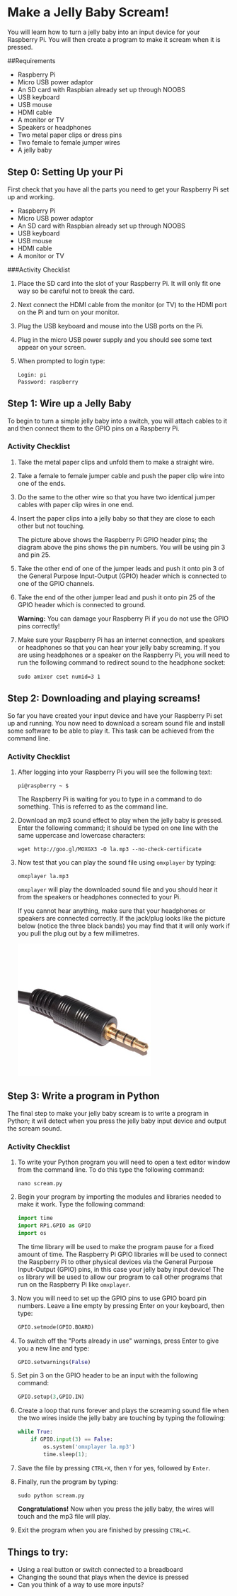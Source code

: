 # Make a Jelly Baby Scream!

You will learn how to turn a jelly baby into an input device for your Raspberry Pi. You will then create a program to make it scream when it is pressed.

##Requirements

- Raspberry Pi
- Micro USB power adaptor
- An SD card with Raspbian already set up through NOOBS
- USB keyboard
- USB mouse
- HDMI cable
- A monitor or TV
- Speakers or headphones
- Two metal paper clips or dress pins
- Two female to female jumper wires
- A jelly baby

## Step 0: Setting Up your Pi

First check that you have all the parts you need to get your Raspberry Pi set up and working.

- Raspberry Pi
- Micro USB power adaptor
- An SD card with Raspbian already set up through NOOBS
- USB keyboard
- USB mouse
- HDMI cable
- A monitor or TV

###Activity Checklist

1.	Place the SD card into the slot of your Raspberry Pi. It will only fit one way so be careful not to break the card. 
2.	Next connect the HDMI cable from the monitor (or TV) to the HDMI port on the Pi and turn on your monitor. 
3.	Plug the USB keyboard and mouse into the USB ports on the Pi.
4.	Plug in the micro USB power supply and you should see some text appear on your screen.
5.  When prompted to login type:

    ```
    Login: pi
    Password: raspberry
    ```

## Step 1: Wire up a Jelly Baby

To begin to turn a simple jelly baby into a switch, you will attach cables to it and then connect them to the GPIO pins on a Raspberry Pi.

### Activity Checklist

1. Take the metal paper clips and unfold them to make a straight wire.

2. Take a female to female jumper cable and push the paper clip wire into one of the ends. 

3. Do the same to the other wire so that you have two identical jumper cables with paper clip wires in one end. 

4. Insert the paper clips into a jelly baby so that they are close to each other but not touching. 

    The picture above shows the Raspberry Pi GPIO header pins; the diagram above the pins shows the pin numbers. You will be using pin 3 and pin 25.

5. Take the other end of one of the jumper leads and push it onto pin 3 of the General Purpose Input-Output (GPIO) header which is connected to one of the GPIO channels.

6. Take the end of the other jumper lead and push it onto pin 25 of the GPIO header which is connected to ground.

    **Warning:** You can damage your Raspberry Pi if you do not use the GPIO pins correctly!

7. Make sure your Raspberry Pi has an internet connection, and speakers or headphones so that you can hear your jelly baby screaming. If you are using headphones or a speaker on the Raspberry Pi, you will need to run the following command to redirect sound to the headphone socket:

    `sudo amixer cset numid=3 1`

## Step 2: Downloading and playing screams!

So far you have created your input device and have your Raspberry Pi set up and running. You now need to download a scream sound file and install some software to be able to play it. This task can be achieved from the command line.

### Activity Checklist

1.  After logging into your Raspberry Pi you will see the following text:
    
    ```
    pi@raspberry ~ $
    ```
    The Raspberry Pi is waiting for you to type in a command to do something. This is referred to as the command line. 
    
2.  Download an mp3 sound effect to play when the jelly baby is pressed. Enter the following command; it should be typed on one line with the same uppercase and lowercase characters:

    ```
    wget http://goo.gl/MOXGX3 -O la.mp3 --no-check-certificate
    ```
    
3.  Now test that you can play the sound file using `omxplayer` by typing:

    ```
    omxplayer la.mp3
    ```
    
    ```omxplayer``` will play the downloaded sound file and you should hear it from the speakers or headphones connected to your Pi.
    
    If you cannot hear anything, make sure that your headphones or speakers are connected correctly.  If the jack/plug looks like the picture below (notice the three black bands) you may find that it will only work if you pull the plug out by a few millimetres.
    
    ![](./images/3-5mmjack.jpg "3.5 mm headphone jack")
    
## Step 3: Write a program in Python

The final step to make your jelly baby scream is to write a program in Python; it will detect when you press the jelly baby input device and output the scream sound.

### Activity Checklist

1. To write your Python program you will need to open a text editor window from the command line. To do this type the following command:

    ```
    nano scream.py
    ```

2. Begin your program by importing the modules and libraries needed to make it work. Type the following command:

    ```python
    import time
    import RPi.GPIO as GPIO
    import os
    ```
    
    The time library will be used to make the program pause for a fixed amount of time. The Raspberry Pi GPIO libraries will be used to connect the Raspberry Pi to other physical devices via the General Purpose Input-Output (GPIO) pins, in this case your jelly baby input device! The `os` library will be used to allow our program to call other programs that run on the Raspberry Pi like `omxplayer`.
    
3. Now you will need to set up the GPIO pins to use GPIO board pin numbers. Leave a line empty by pressing Enter on your keyboard, then type:

    ```python
    GPIO.setmode(GPIO.BOARD)
    ```
4. To switch off the "Ports already in use" warnings, press Enter to give you a new line and type:

    ```python
    GPIO.setwarnings(False)
    ```
5. Set pin 3 on the GPIO header to be an input with the following command:

    ```python
    GPIO.setup(3,GPIO.IN)    
    ```
6. Create a loop that runs forever and plays the screaming sound file when the two wires inside the jelly baby are touching by typing the following:

    ```python
    while True:
        if GPIO.input(3) == False:
            os.system('omxplayer la.mp3')
            time.sleep(1);
    ```

7. Save the file by pressing `CTRL+X`, then `Y` for yes, followed by `Enter`.

8. Finally, run the program by typing:

    ```
    sudo python scream.py 
    ```
    
    **Congratulations!** Now when you press the jelly baby, the wires will touch and the mp3 file will play.
    
9. Exit the program when you are finished by pressing `CTRL+C`.

## Things to try:

- Using a real button or switch connected to a breadboard
- Changing the sound that plays when the device is pressed
- Can you think of a way to use more inputs?
    
